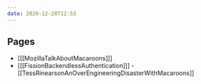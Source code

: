 ```yaml
---
date: 2020-12-28T12:53
---
```


## Pages

- [[[MozillaTalkAboutMacaroons]]]
- [[[FissionBackendlessAuthentication]]]
-[[TessRinearsonAnOverEngineeringDisasterWithMacaroons]]
